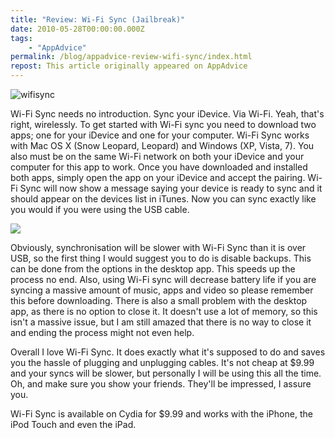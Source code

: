```yaml
---
title: "Review: Wi-Fi Sync (Jailbreak)"
date: 2010-05-28T00:00:00.000Z
tags:
    - "AppAdvice"
permalink: /blog/appadvice-review-wifi-sync/index.html
repost: This article originally appeared on AppAdvice
---
```


![](https://cdn.rknight.me/site/appadvice/40f7d222a1.jpg "wifisync")

Wi-Fi Sync needs no introduction. Sync your iDevice. Via Wi-Fi. Yeah, that's right, wirelessly. To get started with Wi-Fi sync you need to download two apps; one for your iDevice and one for your computer. Wi-Fi Sync works with Mac OS X (Snow Leopard, Leopard) and Windows (XP, Vista, 7). You also must be on the same Wi-Fi network on both your iDevice and your computer for this app to work. Once you have downloaded and installed both apps, simply open the app on your iDevice and accept the pairing. Wi-Fi Sync will now show a message saying your device is ready to sync and it should appear on the devices list in iTunes. Now you can sync exactly like you would if you were using the USB cable.

![](https://cdn.rknight.me/site/appadvice/f8ffd2f629.jpg)

Obviously, synchronisation will be slower with Wi-Fi Sync than it is over USB, so the first thing I would suggest you to do is disable backups. This can be done from the options in the desktop app. This speeds up the process no end. Also, using Wi-Fi sync will decrease battery life if you are syncing a massive amount of music, apps and video so please remember this before downloading. There is also a small problem with the desktop app, as there is no option to close it. It doesn't use a lot of memory, so this isn't a massive issue, but I am still amazed that there is no way to close it and ending the process might not even help.

Overall I love Wi-Fi Sync. It does exactly what it's supposed to do and saves you the hassle of plugging and unplugging cables. It's not cheap at $9.99 and your syncs will be slower, but personally I will be using this all the time. Oh, and make sure you show your friends. They'll be impressed, I assure you.

Wi-Fi Sync is available on Cydia for $9.99 and works with the iPhone, the iPod Touch and even the iPad.
